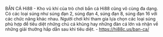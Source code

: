 BẮN CÁ Hi88 - Kho vũ khí của trò chơi bắn cá Hi88 cũng vô cùng đa dạng. Có các loại súng như súng đạn 2, súng đạn 4, súng đạn 8, súng đạn 16 với các chức năng khác nhau. Người chơi khi tham gia lựa chọn các loại súng phù hợp để tiêu diệt những chú cá khủng hay những đàn cá lớn và nhận về những giải thưởng hấp dẫn sau khi tiêu diệt. - https://hi88c.us/ban-ca/
